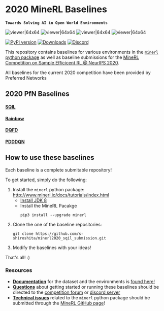 # 2020 MineRL Baselines

**`Towards Solving AI in Open World Environments`**

![viewer|64x64](http://www.minerl.io/docs/_images/survival1.mp4.gif)
![viewer|64x64](http://www.minerl.io/docs/_images/survival2.mp4.gif)
![viewer|64x64](http://www.minerl.io/docs/_images/survival3.mp4.gif)
![viewer|64x64](http://www.minerl.io/docs/_images/survival4.mp4.gif)


[![PyPI version](https://badge.fury.io/py/minerl.svg)](https://badge.fury.io/py/minerl)
[![Downloads](https://pepy.tech/badge/minerl)](https://pepy.tech/project/minerl)
[![Discord](https://img.shields.io/discord/565639094860775436.svg?label=&logo=discord&logoColor=ffffff&color=7389D8&labelColor=6A7EC2)](https://discord.gg/BT9uegr)


This repository contains baselines for various environments in the [`minerl` python package](https://github.com/minerllabs/minerl) as well as baseline submissions for the [MineRL Competition on Sample Efficicent RL @ NeurIPS 2020](https://www.aicrowd.com/challenges/neurips-2020-minerl-competition). 

All baselines for the current 2020 competition have been provided by Preferred Networks


## 2020 PfN Baselines

#### [SQIL](https://github.com/s-shiroshita/minerl2020_sqil_submission)
#### [Rainbow](https://github.com/keisuke-nakata/minerl2020_submission)
#### [DQFD](https://github.com/marioyc/minerl2020_dqfd_submission)
#### [PDDDQN](https://github.com/ummavi/minerl2020_submission)

## How to use these baselines
Each baseline is a complete submitable repository!

To get started, simply do the following:
1.  Install the `minerl` python package: http://www.minerl.io/docs/tutorials/index.html
    - [Install JDK 8](http://www.minerl.io/docs/tutorials/index.html)
    - Install the MineRL Pacakge
        ```
        pip3 install --upgrade minerl
        ``` 
2. Clone the one of the baseline repositories:
    ```
    git clone https://github.com/s-shiroshita/minerl2020_sqil_submission.git
    ```
3. Modify the baselines with your ideas!

That's all! :) 

### Resources

* [**Documentation**](http://minerl.io/docs/) for the dataset and the environments is [found here!](http://minerl.io/docs/)
* [**Questions**](https://www.aicrowd.com/challenges/neurips-2020-minerl-competition/discussion) about getting started or running these baselines should be directed to the [competition forum](https://www.aicrowd.com/challenges/neurips-2020-minerl-competition/discussion) or [discord server](https://discord.gg/BT9uegr)
* [**Technical issues**](https://github.com/minerllabs/minerl/issues) related to the `minerl` python package should be submitted through the [MineRL GitHub page](https://github.com/minerllabs/minerl/issues)! 
